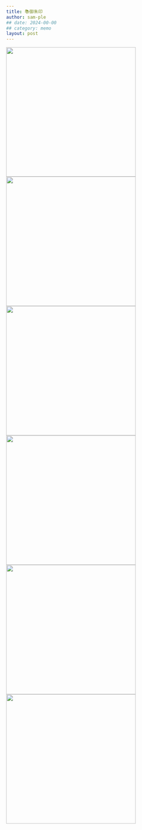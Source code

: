 ```yaml
---
title: 📚御朱印
author: sam-ple
## date: 2024-00-00
## category: memo
layout: post
---
```


<img src="../img/goshuin/201.jpg" style="width:350px;">
<img src="../img/goshuin/202.jpg" style="width:350px;">
<img src="../img/goshuin/203.jpg" style="width:350px;">
<img src="../img/goshuin/204.jpg" style="width:350px;">
<img src="../img/goshuin/205.jpg" style="width:350px;">
<img src="../img/goshuin/206.jpg" style="width:350px;">
